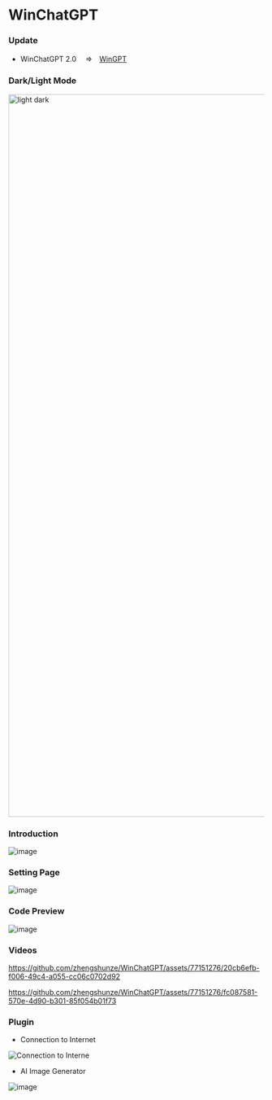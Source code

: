 
# WinChatGPT 

### Update
- WinChatGPT 2.0 　=>　[WinGPT](https://github.com/zhengshunze/WinGPT)



### Dark/Light Mode
<img width="1420" alt="light dark" src="https://github.com/zhengshunze/WinChatGPT/assets/77151276/c87665e3-a733-4520-9205-153fc9b1f2b2">


### Introduction

![image](https://github.com/zhengshunze/WinChatGPT/assets/77151276/49b7210e-65f5-46bd-b86b-113a42a74335)

### Setting Page

![image](https://github.com/zhengshunze/WinChatGPT/assets/77151276/a463aab5-c05c-4996-be10-6b78a0ec067e)

### Code Preview
![image](https://github.com/zhengshunze/WinChatGPT/assets/77151276/18cd956f-ff7d-4e8b-a0ac-b5a3f81c7bf0)

###  Videos

https://github.com/zhengshunze/WinChatGPT/assets/77151276/20cb6efb-f006-49c4-a055-cc06c0702d92

https://github.com/zhengshunze/WinChatGPT/assets/77151276/fc087581-570e-4d90-b301-85f054b01f73

### Plugin 
- Connection to Internet

![Connection to Interne](https://github.com/zhengshunze/WinChatGPT/assets/77151276/dd7aaac3-855a-4136-86f2-eeb5cdb43ee5)

- AI Image Generator
 
![image](https://github.com/zhengshunze/WinChatGPT/assets/77151276/aac457b9-de56-4a51-bba2-d9b137bc0f12)

